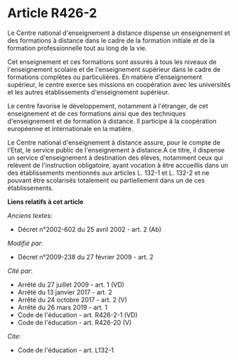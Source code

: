 # Article R426-2

Le Centre national d'enseignement à distance dispense un enseignement et des formations à distance dans le cadre de la
formation initiale et de la formation professionnelle tout au long de la vie. 

Cet enseignement et ces formations sont assurés à tous les niveaux de l'enseignement scolaire et de l'enseignement supérieur
dans le cadre de formations complètes ou particulières. En matière d'enseignement supérieur, le centre exerce ses missions en
coopération avec les universités et les autres établissements d'enseignement supérieur. 

Le centre favorise le développement, notamment à l'étranger, de cet enseignement et de ces formations ainsi que des
techniques d'enseignement et de formation à distance. Il participe à la coopération européenne et internationale en la
matière. 

Le Centre national d'enseignement à distance assure, pour le compte de l'Etat, le service public de l'enseignement à
distance.A ce titre, il dispense un service d'enseignement à destination des élèves, notamment ceux qui relèvent de
l'instruction obligatoire, ayant vocation à être accueillis dans un des établissements mentionnés aux articles L. 132-1 et L.
132-2 et ne pouvant être scolarisés totalement ou partiellement dans un de ces établissements.

**Liens relatifs à cet article**

_Anciens textes_:

  - Décret n°2002-602 du 25 avril 2002 - art. 2 (Ab)

_Modifié par_:

  - Décret n°2009-238 du 27 février 2009 - art. 2

_Cité par_:

  - Arrêté du 27 juillet 2009 - art. 1 (VD)
  - Arrêté du 13 janvier 2017 - art. 2
  - Arrêté du 24 octobre 2017 - art. 2 (V)
  - Arrêté du 26 mars 2019 - art. 1
  - Code de l'éducation - art. R426-2-1 (VD)
  - Code de l'éducation - art. R426-20 (V)

_Cite_:

  - Code de l'éducation - art. L132-1
